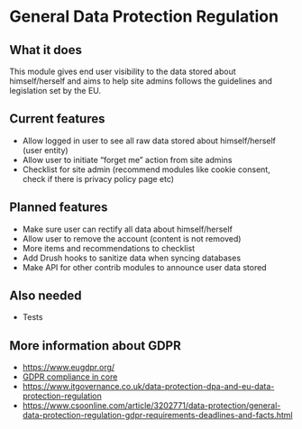 # General Data Protection Regulation
## What it does
This module gives end user visibility to the data stored about himself/herself and aims to help site admins follows the guidelines and legislation set by the EU.

## Current features
* Allow logged in user to see all raw data stored about himself/herself (user entity)
* Allow user to initiate “forget me” action from site admins
* Checklist for site admin (recommend modules like cookie consent, check if there is privacy policy page etc)

## Planned features
* Make sure user can rectify all data about himself/herself
* Allow user to remove the account (content is not removed)
* More items and recommendations to checklist
* Add Drush hooks to sanitize data when syncing databases
* Make API for other contrib modules to announce user data stored

## Also needed
* Tests

## More information about GDPR
* https://www.eugdpr.org/
* [GDPR compliance in core](https://www.drupal.org/project/drupal/issues/2848974)
* https://www.itgovernance.co.uk/data-protection-dpa-and-eu-data-protection-regulation
* https://www.csoonline.com/article/3202771/data-protection/general-data-protection-regulation-gdpr-requirements-deadlines-and-facts.html
